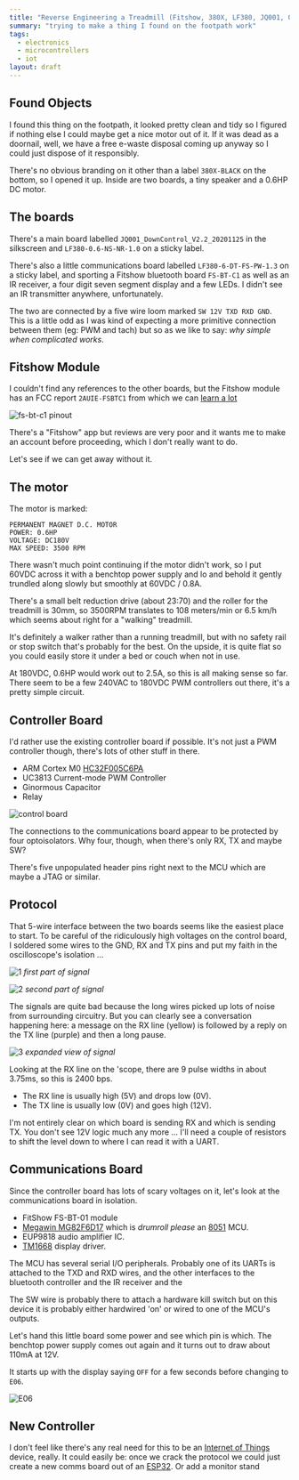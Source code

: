 ```yaml
---
title: "Reverse Engineering a Treadmill (Fitshow, 380X, LF380, JQ001, 0.6HP)"
summary: "trying to make a thing I found on the footpath work"
tags:
  - electronics
  - microcontrollers
  - iot
layout: draft
---
```


## Found Objects

I found this thing on the footpath, it looked pretty clean and tidy so I
figured if nothing else I could maybe get a nice motor out of it.  If it
was dead as a doornail, well, we have a free e-waste disposal coming up
anyway so I could just dispose of it responsibly.

There's no obvious branding on it other than a label `380X-BLACK` on
the bottom, so I opened it up.  Inside are two boards, a tiny speaker
and a 0.6HP DC motor.

## The boards

There's a main board labelled `JQ001_DownControl_V2.2_20201125` in the
silkscreen and `LF380-0.6-NS-NR-1.0` on a sticky label.

There's also a little communications board labelled `LF380-6-DT-FS-PW-1.3`
on a sticky label, and sporting a Fitshow bluetooth board `FS-BT-C1` as
well as an IR receiver, a four digit seven segment display and a few LEDs.  I didn't
see an IR transmitter anywhere, unfortunately.

The two are connected by a five wire loom marked `SW 12V TXD RXD GND`.
This is a little odd as I was kind of expecting a more primitive 
connection between them (eg: PWM and tach) but so as we like to say: 
*why simple when complicated works*.

## Fitshow Module

I couldn't find any references to the other boards, but the Fitshow
module has an FCC report `2AUIE-FSBTC1` from which we can 
[learn a lot](https://fccid.io/2AUIE-FSBTC1/User-Manual/User-Manual-4480052.pdf)

![fs-bt-c1 pinout](img/fsbtc1.png)

There's a "Fitshow" app but reviews are very poor and it wants me to
make an account before proceeding, which I don't really want to do.

Let's see if we can get away without it.

## The motor

The motor is marked:

    PERMANENT MAGNET D.C. MOTOR
    POWER: 0.6HP
    VOLTAGE: DC180V
    MAX SPEED: 3500 RPM

There wasn't much point continuing if the motor didn't work, so I put
60VDC across it with a benchtop power supply and lo and behold it gently
trundled along slowly but smoothly at 60VDC / 0.8A.

There's a small belt reduction drive (about 23:70) and the roller
for the treadmill is 30mm, so 3500RPM translates to 108 meters/min
or 6.5 km/h which seems about right for a "walking" treadmill.

It's definitely a walker rather than a running treadmill, but with no safety
rail or stop switch that's probably for the best.  On the upside, it is 
quite flat so you could easily store it under a bed or couch when not in use.

At 180VDC, 0.6HP would work out to 2.5A, so this is all making sense so far.
There seem to be a few 240VAC to 180VDC PWM controllers out there, it's a 
pretty simple circuit.

## Controller Board

I'd rather use the existing controller board if possible.
It's not just a PWM controller though, there's lots of other stuff in there.

* ARM Cortex M0 [HC32F005C6PA](https://jlcpcb.com/partdetail/XHSC-HC32F005C6PATSSOP20/C235578)
* UC3813 Current-mode PWM Controller
* Ginormous Capacitor
* Relay

![control board](img/control-board.jpg)

The connections to the communications board appear to be protected by four
optoisolators.  Why four, though, when there's only RX, TX and maybe SW?

There's five unpopulated header pins right next to the MCU which are 
maybe a JTAG or similar.

## Protocol

That 5-wire interface between the two boards seems like the easiest place to
start.  To be careful of the ridiculously high voltages on the control board, 
I soldered some wires to the GND, RX and TX pins and put my faith in the 
oscilloscope's isolation ...

![1](img/SDS00040.png)
*first part of signal*

![2](img/SDS00041.png)
*second part of signal*

The signals are quite bad because the long wires picked up lots of noise from surrounding circuitry.
But you can clearly see a conversation happening here: a message on the RX line (yellow) is followed
by a reply on the TX line (purple) and then a long pause.


![3](img/SDS00044.png)
*expanded view of signal*

Looking at the RX line on the 'scope, there are 9 pulse widths in about
3.75ms, so this is 2400 bps.

* The RX line is usually high (5V) and drops low (0V).
* The TX line is usually low (0V) and goes high (12V).

I'm not entirely clear on which board is sending RX and which is sending TX.
You don't see 12V logic much any more ... I'll need a couple of resistors to shift the level down to
where I can read it with a UART.

## Communications Board

Since the controller board has lots of scary voltages on it, let's 
look at the communications board in isolation.

* FitShow FS-BT-01 module
* [Megawin MG82F6D17](http://www.megawin.com.tw/en-global/product/productDetail/MG82F6D17)
  which is *drumroll please* an [8051](https://en.wikipedia.org/wiki/MCS-51) MCU.
* EUP9818 audio amplifier IC.
* [TM1668](https://www.sunrom.com/p/tm1668-soic24-led-displaykeypad-driver) display driver.

The MCU has several serial I/O peripherals.
Probably one of its UARTs is attached to the TXD and RXD wires, and the other 
interfaces to the bluetooth controller and the IR receiver and the 

The SW wire is probably there to attach a hardware kill switch but on this device
it is probably either hardwired 'on' or wired to one of the MCU's outputs.

Let's hand this little board some power and see which pin is which.
The benchtop power supply comes out again and it turns out to draw about 110mA at 12V.

It starts up with the display saying `OFF` for a few seconds before changing to `E06`.  

![E06](img/e06.jpg)

## New Controller

I don't feel like there's any real need for this to be an
[Internet of Things](../the-internet-of-not-shit-things/) device, really.
It could easily be: once we crack the protocol we could just create a new
comms board out of an [ESP32](../../tag/esp32/).  Or add a monitor stand 
